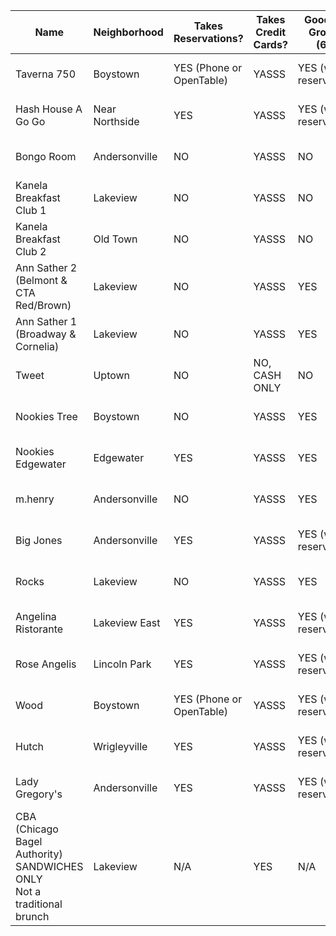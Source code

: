 |Name   								|Neighborhood   	  |Takes Reservations?   	 |Takes Credit Cards? |Good For Groups (6+) |Address   																																																	  |Phone   			  |Review  	|
|---									|---				  |---						 |---			 |---						|---																																																		  |---				  |---  |
|Taverna 750   							|Boystown   		  |YES (Phone or OpenTable)  |YASSS   		 |YES (with reservation)   	|[750 W Cornelia Ave](https://www.google.com/maps/place/750+W+Cornelia+Ave,+Chicago,+IL+60657/@41.9456196,-87.6490044,17z/data=!3m1!4b1!4m2!3m1!1s0x880fd3b01b7659df:0xa78e5cc367fad3ed)    |(773) 904-7466     |[Yelp review](http://www.yelp.com/biz/taverna-750-chicago)	   					|
|Hash House A Go Go						|Near Northside   	  |YES						 |YASSS			 |YES (with reservation)    |[1212 N State Pkwy](https://www.google.com/maps/place/Hash+House+a+Go+Go/@41.904342,-87.628891,17z/data=!3m1!4b1!4m2!3m1!1s0x880fd34fe49736d5:0x6e9ea2f5b08ef5f7)  	|(312) 202-0994   	|[Yelp review](http://www.yelp.com/biz/hash-house-a-go-go-chicago)   				|
|Bongo Room								|Andersonville   	  |NO						 |YASSS			 |NO					   	|[5022 N Clark St](https://www.google.com/maps/place/The+Bongo+Room/@41.973177,-87.668156,17z/data=!3m1!4b1!4m2!3m1!1s0x880fd2e4d491e345:0xe8aac0982233934f)  		|(773) 728-7900   	|[Yelp review](http://www.yelp.com/biz/the-bongo-room-chicago-2)   				|
|Kanela Breakfast Club 1				|Lakeview	   		  |NO						 |YASSS			 |NO					   	|[3231 N Clark St](https://www.google.com/maps/place/Kanela+Breakfast+Club/@41.940805,-87.651225,17z/data=!3m1!4b1!4m2!3m1!1s0x880fd3aed1b3a97b:0xcf6fff0e56f51686)  	   |(773) 248-1622     |[Yelp review](http://www.yelp.com/biz/kanela-breakfast-club-chicago)   			|
|Kanela Breakfast Club 2				|Old Town	   		  |NO						 |YASSS			 |NO					   	|[1552 N Wells St](https://www.google.com/maps/place/Kanela+Breakfast+Club/@41.910668,-87.634878,17z/data=!3m1!4b1!4m2!3m1!1s0x880fd34136ece519:0x4a001fbe844768c3)  	   |(312) 255-1206     |[Yelp review](http://www.yelp.com/biz/kanela-breakfast-club-chicago-2)   			|
|Ann Sather 2 (Belmont & CTA Red/Brown)	|Lakeview	   		  |NO						 |YASSS			 |YES					    |[909 W Belmont Ave](https://www.google.com/maps/place/Ann+Sather+Restaurant/@41.939797,-87.652057,17z/data=!3m1!4b1!4m2!3m1!1s0x880fd3a93626105b:0x8c2a72725defd57f)     |(773) 348-2378   	|[Yelp review](http://www.yelp.com/biz/ann-sather-chicago-2)   	|
|Ann Sather 1 (Broadway & Cornelia)		|Lakeview	   		  |NO						 |YASSS			 |YES					    |[3411 N Broadway St](https://www.google.com/maps/place/ANN+SATHER/@41.943803,-87.644866,17z/data=!3m1!4b1!4m2!3m1!1s0x880fd3a4e9c9dee1:0x4a31f65cd184ff2a)  	 |(773) 305-0024   	 |[Yelp review](http://www.yelp.com/biz/ann-sather-restaurant-chicago)   	|
|Tweet									|Uptown		   		  |NO						 |NO, CASH ONLY  |NO					   	|[5020 N Sheridan Rd](https://www.google.com/maps/place/Tweet/@41.973978,-87.655262,17z/data=!3m1!4b1!4m2!3m1!1s0x880fd3d597990d9d:0x5530b7444f4ca267)  	 |(773) 728-5576   	 |[Yelp review](http://www.yelp.com/biz/tweet-chicago)   						|
|Nookies Tree							|Boystown	   		  |NO						 |YASSS			 |YES					    |[3334 N Halsted St](https://www.google.com/maps/place/Nookies+Tree/@41.942868,-87.649618,17z/data=!3m1!4b1!4m2!3m1!1s0x880fd3afa010c3c1:0xeeba92bac787fd03)  	|(773) 248-9888   	|[Yelp review](http://www.yelp.com/biz/nookies-tree-restaurant-chicago) |
|Nookies Edgewater						|Edgewater	   		  |YES						 |YASSS			 |YES					    |[1100 W Bryn Mawr](https://www.google.com/maps/place/Nookies+Edgewater/@41.983817,-87.658232,17z/data=!3m1!4b1!4m2!3m1!1s0x880fd1829e2ad01d:0xa0bd24470fb64049)  	|(773) 516-4188   	|[Yelp review](http://www.yelp.com/biz/nookies-edgewater-chicago)   |
|m.henry								|Andersonville   	  |NO						 |YASSS			 |YES					    |[5707 N Clark St](https://www.google.com/maps/place/m.henry/@41.985667,-87.668985,17z/data=!3m1!4b1!4m2!3m1!1s0x880fd1901f34d60b:0x9ad9d80268e86590)  	 |(773) 561-1600   	 |[Yelp review](http://www.yelp.com/biz/m-henry-chicago)   						|
|Big Jones								|Andersonville   	  |YES						 |YASSS			 |YES (with reservation)    |[5347 N Clark St](https://www.google.com/maps/place/Big+Jones/@41.979442,-87.668022,17z/data=!3m1!4b1!4m2!3m1!1s0x880fd188a6c4f76d:0xfe575b2270ebc808)  		|(773) 275-5725   	|[Yelp review](http://www.yelp.com/biz/big-jones-chicago)   				|
|Rocks									|Lakeview	   		  |NO						 |YASSS			 |YES  				   	    |[3463 N Broadway](https://www.google.com/maps/place/ROCKS+lakeview/@41.945009,-87.645633,17z/data=!3m1!4b1!4m2!3m1!1s0x880fd3a4d5dedb57:0xbeb3cd27ac67afe7)  	   |(773) 472-0493     |[Yelp review](http://www.yelp.com/biz/rocks-lakeview-chicago)   	|
|Angelina Ristorante					|Lakeview East   	  |YES						 |YASSS			 |YES (with reservation)    |[3561 N Broadway St](https://www.google.com/maps/place/Angelina+Ristorante/@41.947175,-87.646943,17z/data=!3m1!4b1!4m2!3m1!1s0x880fd3ba8d47dc17:0xe2eeb08f38a2206)  	|(773) 935-5933   	|[Yelp review](http://www.yelp.com/biz/angelina-ristorante-chicago) |
|Rose Angelis							|Lincoln Park   	  |YES						 |YASSS			 |YES (with reservation)    |[1314 W Wrightwood Ave](https://www.google.com/maps/place/RoseAngelis/@41.929001,-87.661654,17z/data=!3m1!4b1!4m2!3m1!1s0x880fd2fc419073a3:0x8e75ea19452e3052) |(773) 296-0081   	|[Yelp review](http://www.yelp.com/biz/rose-angelis-chicago)   		 |
|Wood									|Boystown	   		  |YES (Phone or OpenTable)  |YASSS			 |YES (with reservation)    |[3335 N Halsted St](https://www.google.com/maps/place/Wood/@41.942839,-87.64917,17z/data=!3m1!4b1!4m2!3m1!1s0x880fd3af758768b5:0x3b30a53af61f22b2)	 |(773) 935-9663   	 |[Yelp review](http://www.yelp.com/biz/wood-chicago)   							|
|Hutch									|Wrigleyville  	  	  |YES						 |YASSS			 |YES (with reservation)  	|[3301 N Clark St](https://www.google.com/maps/place/Hutch+Chicago/@41.941952,-87.652181,17z/data=!3m1!4b1!4m2!3m1!1s0x880fd3ae93ed37df:0xf0c055acd7bb8ef1)  	 |(773) 248-1155   	 |[Yelp review](http://www.yelp.com/biz/hutch-chicago)    				  |
|Lady Gregory's							|Andersonville   	  |YES						 |YASSS			 |YES (with reservation)  	|[5260 N Clark St](https://www.google.com/maps/place/Lady+Gregory's+Bar+%26+Restaurant/@41.977892,-87.66856,17z/data=!4m6!1m3!3m2!1s0x880fd188873ce7fb:0x95a544b6eda28e45!2sLady+Gregory's+Bar+%26+Restaurant!3m1!1s0x880fd188873ce7fb:0x95a544b6eda28e45)	|(773) 271-5050				  	 |[Yelp review](http://www.yelp.com/biz/lady-gregorys-chicago-2)	   						|
|CBA<br/>(Chicago Bagel Authority)<br/>SANDWICHES ONLY<br/>Not a traditional brunch   	|Lakeview	   			|N/A	   					 |YES			  |N/A						|[955 W Belmont Ave Chicago, IL 60657](https://www.google.com/maps/place/Chicago+Bagel+Authority/@41.9407011,-87.649799,16z/data=!4m5!1m2!2m1!1schicago+bagel+authority!3m1!1s0x0000000000000000:0xa69b98731c85d378)	 |(773) 549-1982   	 |[Yelp review](http://www.yelp.com/biz/chicago-bagel-authority-chicago-4)   	|
																																															
																																																					
																																																					
																																				
																																								
																																								
																																																												
																																																													
										
																																																																		
																																																								
																																																								   		
																																																														
																																																		
										
		
